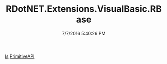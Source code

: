 ﻿---
title: RDotNET.Extensions.VisualBasic.RBase
date: 7/7/2016 5:40:26 PM
---

[Is](T-RDotNET.Extensions.VisualBasic.RBase.Is.html)
[PrimitiveAPI](T-RDotNET.Extensions.VisualBasic.RBase.PrimitiveAPI.html)

